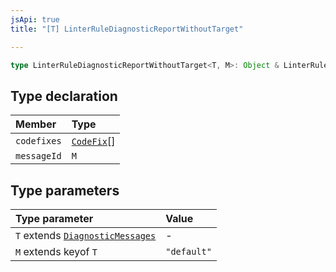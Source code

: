 ```yaml
---
jsApi: true
title: "[T] LinterRuleDiagnosticReportWithoutTarget"

---
```

```ts
type LinterRuleDiagnosticReportWithoutTarget<T, M>: Object & LinterRuleDiagnosticFormat<T, M>;
```

## Type declaration

| Member | Type |
| :------ | :------ |
| `codefixes` | [`CodeFix`](../interfaces/CodeFix.md)[] |
| `messageId` | `M` |

## Type parameters

| Type parameter | Value |
| :------ | :------ |
| `T` extends [`DiagnosticMessages`](../interfaces/DiagnosticMessages.md) | - |
| `M` extends keyof `T` | `"default"` |
